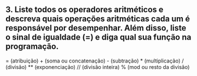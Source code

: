 ## 3.	Liste todos os operadores aritméticos e descreva quais operações aritméticas cada um é responsável por desempenhar. Além disso, liste o sinal de igualdade (=) e diga qual sua função na programação.

=  (atribuição)
\+ (soma ou concatenação)
\- (subtração)
\* (multiplicação)
/  (divisão)
** (exponenciação)
// (divisão inteira)
%  (mod ou resto da divisão)